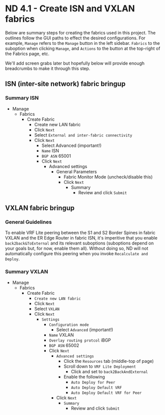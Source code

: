 # ND 4.1 - Create ISN and VXLAN fabrics

Below are summary steps for creating the fabrics used in this project.
The outlines follow the GUI paths to effect the desired configurations.
For example, `Manage` refers to the `Manage` button in the left sidebar.
`Fabrics` to the suboption when clicking `Manage`, and `Actions` to the
button at the top-right of the Fabrics page, etc.

We'll add screen grabs later but hopefully below will provide enough
breadcrumbs to make it through this step.

## ISN (inter-site network) fabric bringup

### Summary ISN

- Manage
  - Fabrics
    - Create Fabric
      - Create new LAN fabric
      - Click `Next`
      - Select `External and inter-fabric connectivity`
      - Click `Next`
        - Select Advanced (important!)
        - `Name` ISN
        - `BGP ASN` 65001
        - Click `Next`
          - Advanced settings
            - General Parameters
              - Fabric Monitor Mode (uncheck/disable this)
              - Click `Next`
                - Summary
                  - Review and click `Submit`

## VXLAN fabric bringup

### General Guidelines

To enable VRF Lite peering between the S1 and S2 Border Spines in fabric VXLAN and
the ER Edge Router in fabric ISN, it's imperitive that you enable `back2back&ToExternal`
and its relevant suboptions (suboptions depend on your goals but, for now, enable them
all). Without doing so, ND will not automatically configure this peering when you invoke
`Recalculate and Deploy`.

### Summary VXLAN

- Manage
  - Fabrics
    - Create Fabric
      - `Create new LAN fabric`
      - Click `Next`
      - Select `VXLAN`
      - Click `Next`
        - `Settings`
          - `Configuration mode`
            - Select `Advanced` (important!)
          - `Name` VXLAN
          - `Overlay routing protcol` iBGP
          - `BGP ASN` 65002
          - Click `Next`
            - `Advanced settings`
              - Click the `Resources` tab (middle-top of page)
              - Scroll down to `VRF Lite Deployment`
                - Click and set to `back2BackAndExternal`
              - Enable the following
                - `Auto Deploy for Peer`
                - `Auto Deploy Default VRF`
                - `Auto Deploy Default VRF for Peer`
            - Click `Next`
              - `Summary`
                - Review and click `Submit`
